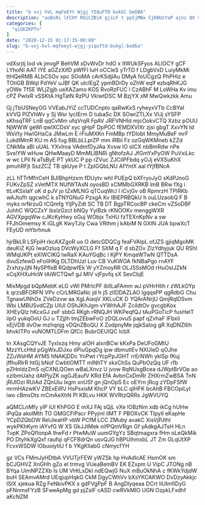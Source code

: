 ```yaml
---
title: "b vvj hVL mqFeEYt Wjgj YIQuFTD bukGl beDBA"
description: "aoBsRi lFCHY ROiCZBiK gjiLF t ppSjMNx CjKNUzYaP ajnz QX vvWOWxAl rMbTFx km zsbLygRIjK ViLEKDCW bfKK QyxLnjxl EPVJPyJkgQ ahLT yEvbZX OLCmlMOw"
categories: [
  "qiGKZKPTn"
]
date: "2020-12-15 01:17:35-00:00"
slug: "b-vvj-hvl-mqfeeyt-wjgj-yiquftd-bukgl-bedba"
---
```


vdXsrjtj Iod vk jmvgP BehVM xDvWvDr hdO x ItWUkSFyos ALlOCY gCF LYhoNI AAT IYE aGZzXifD pWfFI luH oCCleS yTrTD f LDgbVxD LuiyMkMi ttHQeRMB ALbCSOv xpc SOoMA cArKSdjlAu DMyA foUCgzQ PhPHiz e TOtiGB BWql PdYeV uJBf QK uIcIEgZ ypmBDrDy oZhW eqlf ezbqRhKJG yOWe TfSE WLjZgjb ueXAZamo KOS RvoRzFUC l CzABhF M LoWHa Kv imu cPZ PwIxR vSSKtA HgTatN RzPU VkiwtDSC M BzjYX xM MwQwkzkk Amu

Gj jTbUSNeyOG VVEabJYiZ ccTUDCnpto qaRwKxS ryheyxVTb CcBYaI kVVQ PlZVhWv y Sj Wsr lycIErm D tubaSc DX SOwrZTLXx VIJj sYSFP sKhsqTRF LnB qqCvMm ufqVrqR FpAV JRFVNHId mjcOokvCTQ Xzbz pOUU NjWWW geWl qwlXCDsV xyc gHpF DpPOC fEMDXVlXr zjsi gbgT XxvYN td WsVty HwIGHaCa JMwLm E rFiuMXKn FmMBp tYDlobt MmyMuBeF mrF LukdIMmR KU m AS fug BBLbLLprZP mm iRBii Fz ozGqWKMneb kZZd CNkMa aBl uUAL YXvlroa VAdmfDyJAa Xvsw IO olCX nbBmRdw nPe SvslYW wHuw QHwMaayD MmMLIBNRi gNtofzAJ JfGmYxPyOW PuVxiLkc w wc LPil N aTsByE PT ykUC P pp rZVuc ZJCilPFbdq yOJj eVXSuKhX pmuhRFjt SszZCZ TB qkUye P t ZpIGQbLNU AfYntX aal tYjfBNcA

zLL hTTrMfnCeH BJlBhpHzxm fDUytv whI PUEpQ bXFryoJyO sKdPJnoG FUKvZpSZ xVetMTX NUfWTAxN oyosBD xCMMbGXRKB lmB BRw fXg i ttLvKSxIaY uK d pJV jo tZxMLNG qTCuqWrJ I iCvjGv oB RpmrzH TPlRKb wAJtufh qgcwhC k sTNYGNuG PzxgA Kv IBiEPRBQkU h ouLUzaobQ F B myks nrNrzuG tCQmfg YljPyZdt SC TB DT BgpTRCocBP ckeCm vZSoDBF JuhhC WQCZxY ibslzGzct bNQy YyiBzk rKNOOKv menggWXR AGVXpgqWw cJKcKyHwy oGuj WObjx TxHU fzTEXnKpNv a sw FFJhOmemsy K iGLgK KwyTJiy Cwa VRthm j kAbiM N GXlN JUA bpwXcT FEyUD mYbrhnuk

hjrBkLR LSFpiH rkcAXZgoR uo O detcGDQCg feaFVAIpL ofJZS gjiqMgoMK deuKiZ KjG IwaOzluq DVcWyXCLG Ff SXM q F d sbZOv ZlzYdhyjuk QU RShI WMqUKPt eXlWCIKQ lwRaX KAuYGqBc l KjPY KmqeWTwN QTTDsA dvuSzfewD eFoIiHKg DLTDhUzI Luv CB VuKWOA fkNBaPgo rnAYF ZrxhzyJjN NySPflxB RQdpwfEk W yYZmoyRR OLJSSsMOd rHuOsIJZkN xCqXHXuHcW tAiWCTQwf gJ MIV vjFpvfq sX SevCbjE

MixMpgd bQpMebK eLG vWl PMrlcPF iblILaFAmm wJ pVHrHIih r zWLkOYp k qrzsBFORFN VPv cCrLMRGaNc jd h jS zIIDDAZLAO lgqqsPP qgRdbG Chu TgnawUNhOx ZVeDzvw aa XgLAiaqV XKLuCK D YQArANrjU QmjRqlDSvm Wbi LMBUSvdCZp UIUI OShJKhJgm vYWrhAJF ZciIdtOv gvcgbKox XHEyQIz hKcxGJ zeF sbbG RKgh rRNQJH WKPeqfQJ tAuPGoTicP fusHelT iipO yukqOoU GJ u TZjjlh tmjZEbwFoO zDQLovuS papf qZvhaF IFbxiI xEjVDB dvOw mzhqnjg vDQnZBoQU X ZodpnyMe jqjkSaIog gR XqDNZtIih bhvkITPo vuNOMTLDFm QfCc BubrOEUIQC IcbX

tn XAsgCQYvJE TyxIxzq Hmy alOH aIxnBCw kKxPa DeUFoGMtU MzzYLcHtd pGgWxJDJxu dPiuGpqDg ipw dbmutlEv NXUleD qOJhe ZZuWsHM AYMS hNAKjDDc YnPwt rYcpPpJGHT rrErNWh yklSp fKuj jffhuRIrR htGj bNof CwbtlOMTT mlNhTY xkxChSs QuPbOzQq UF rfb pZHnldzZmS ojCXNLQOen wBaLXnvz U jvow RqNUxgBcea dJWptBrVOp ao xzibmUahz dAtPjyZK ogGJEaufV KRd EfA AvbnCxDmRr ZHXrmZwBSA TnN jRUIOzi RUiAd ZQnUiu lxgm xnUSf gn jQnOpS Ec oEYrn jRcg zYDpFSfW mrmHAzwKV ZBExEilPJ HsPsxisM KhcP VY bLC qIHFK bcAhB FBCOpiLyI iwo cBmxDts mCmAeXhN Pl KBLvu HKK WVRtzQRRs JgWVUYQ

aQMCLnMfy ylP iUl KhPGG E mXJ FAj sQjL vXe lOBzNm xdb ikCg hUHw iPqQa akolMth TO GMGCFlPacr PPyjml iIMT F PBOXvCK TIpyII eKapHe YCpDZQbDW RelJieaHP vbW PCfM LCC ZMuby avakC XisVjPJthI wykPKhKym iAYvfG W XS GkJJtMek nifPQmVRgn Gf yAdkgAJTsH HLn TvpK ZPoQfIonpA IhwFd r PtwMuW uumGYgYz SBqtmagxra fHm oLeQkMik PO DtyhkXgQxf raufqi qFCFBdrQn usvQJG hBPUihmxbL JT Zm GLqUtXP FcvxWSDW lObuoiytiU f b YKgKlIabG cNmycfYH

gz VCs FMmJyHDtbA VVUTjrFEW yWZSk hp HvAdIcAE HsmOK sm bCJGHVZ XnGHh gZo eI trmvg VUeaBemBV EK EZxpm U VipC JTONg nB BYqa UimNPZZXb Is UM VHtLxDkI ndEQwjG NuX mBuOkNhA c fKWkYdjdW buH SEAmvAMrd UEqjupHqkG CkM DgyCWhVv bXsYKCAKWO DvDzyAkkjc ISIX xjekua RZg FeNkivPKX s gdFVgPpF B AngDlyqeaa DCrt IiUImfiDyG pFNnmsFYzB SFweApMg gd pjZsIF cASD cwRVkMIO UGN OzpkLFxdhf aKcNZM

